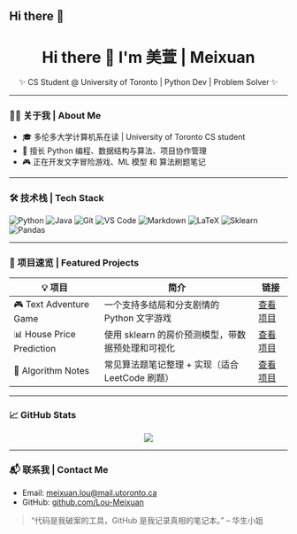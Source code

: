 ## Hi there 👋

<!--
**Lou-Meixuan/Lou-Meixuan** is a ✨ _special_ ✨ repository because its `README.md` (this file) appears on your GitHub profile.

Here are some ideas to get you started:

- 🔭 I’m currently working on ...
- 🌱 I’m currently learning ...
- 👯 I’m looking to collaborate on ...
- 🤔 I’m looking for help with ...
- 💬 Ask me about ...
- 📫 How to reach me: ...
- 😄 Pronouns: ...
- ⚡ Fun fact: ...
-->
<h1 align="center">Hi there 👋 I'm 美萱 | Meixuan</h1>
<p align="center">✨ CS Student @ University of Toronto | Python Dev | Problem Solver ✨</p>

---

### 🧑‍💻 关于我 | About Me

- 🎓 多伦多大学计算机系在读 | University of Toronto CS student
- 🧠 擅长 Python 编程、数据结构与算法、项目协作管理
- 🎮 正在开发文字冒险游戏、ML 模型 和 算法刷题笔记
  
---

### 🛠️ 技术栈 | Tech Stack

![Python](https://img.shields.io/badge/-Python-333?style=flat-square&logo=python)
![Java](https://img.shields.io/badge/-Java-333?style=flat-square&logo=openjdk)
![Git](https://img.shields.io/badge/-Git-333?style=flat-square&logo=git)
![VS Code](https://img.shields.io/badge/-VSCode-333?style=flat-square&logo=visual-studio-code)
![Markdown](https://img.shields.io/badge/-Markdown-333?style=flat-square&logo=markdown)
![LaTeX](https://img.shields.io/badge/-LaTeX-333?style=flat-square&logo=latex)
![Sklearn](https://img.shields.io/badge/-Scikit--Learn-333?style=flat-square&logo=scikit-learn)
![Pandas](https://img.shields.io/badge/-Pandas-333?style=flat-square&logo=pandas)

---

### 📌 项目速览 | Featured Projects

| 💡 项目 | 简介 | 链接 |
|--------|------|------|
| 🎮 Text Adventure Game | 一个支持多结局和分支剧情的 Python 文字游戏 | [查看项目](https://github.com/你的用户名/项目名) |
| 📊 House Price Prediction | 使用 sklearn 的房价预测模型，带数据预处理和可视化 | [查看项目](https://github.com/你的用户名/项目名) |
| 📘 Algorithm Notes | 常见算法题笔记整理 + 实现（适合 LeetCode 刷题） | [查看项目](https://github.com/你的用户名/项目名) |

---

### 📈 GitHub Stats

<p align="center">
  <img src="https://github-readme-stats.vercel.app/api?username=你的用户名&show_icons=true&theme=default" />
</p>

---

### 📬 联系我 | Contact Me

- Email: meixuan.lou@mail.utoronto.ca
- GitHub: [github.com/Lou-Meixuan](https://github.com/Lou-Meixuan)

> “代码是我破案的工具，GitHub 是我记录真相的笔记本。” – 华生小姐

